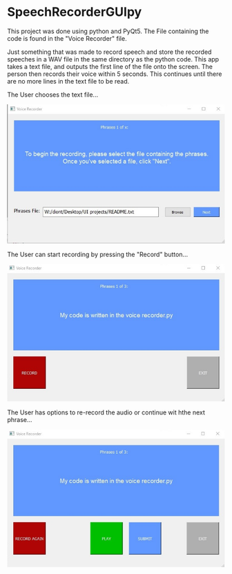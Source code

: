# SpeechRecorderGUIpy
<p>
This project was done using python and PyQt5. The File containing the code is found in the "Voice Recorder" file.
</p>

<p>
Just something that was made to record speech and store the recorded speeches in a WAV file in the same directory as the python code. This app takes a text file, and outputs the first line of the file onto the screen. The person then records their voice within 5 seconds. This continues until there are no more lines in the text file to be read.
</p>

<p>
The User chooses the text file...
</p>

![alt text](https://github.com/pokemondion/SpeechRecorderGUIpy/blob/master/pic1.jpg)

<p>
The User can start recording by pressing the "Record" button...
</p>

![alt text](https://github.com/pokemondion/SpeechRecorderGUIpy/blob/master/pic2.jpg)

<p>
The User has options to re-record the audio or continue wit hthe next phrase...
</p>

![alt text](https://github.com/pokemondion/SpeechRecorderGUIpy/blob/master/pic3.jpg)
